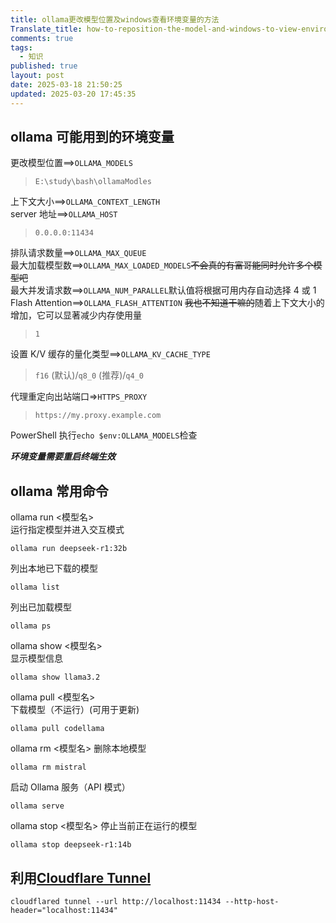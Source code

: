 ```yaml
---
title: ollama更改模型位置及windows查看环境变量的方法
Translate_title: how-to-reposition-the-model-and-windows-to-view-environmental-variables
comments: true
tags:
  - 知识
published: true
layout: post
date: 2025-03-18 21:50:25
updated: 2025-03-20 17:45:35
---
```


## ollama 可能用到的环境变量

更改模型位置==>`OLLAMA_MODELS`

> `E:\study\bash\ollamaModles`

上下文大小==>`OLLAMA_CONTEXT_LENGTH`  
server 地址==>`OLLAMA_HOST`

> `0.0.0.0:11434`

排队请求数量==>`OLLAMA_MAX_QUEUE`  
最大加载模型数==>`OLLAMA_MAX_LOADED_MODELS`~~不会真的有富哥能同时允许多个模型吧~~  
最大并发请求数==>`OLLAMA_NUM_PARALLEL`默认值将根据可用内存自动选择 4 或 1  
Flash Attention==>`OLLAMA_FLASH_ATTENTION` ~~我也不知道干嘛的~~随着上下文大小的增加，它可以显著减少内存使用量

> `1`

设置 K/V 缓存的量化类型==>`OLLAMA_KV_CACHE_TYPE`

> `f16` (默认)/`q8_0` (推荐)/`q4_0`

代理重定向出站端口=>`HTTPS_PROXY`

> `https://my.proxy.example.com`

PowerShell 执行`echo $env:OLLAMA_MODELS`检查

**_环境变量需要重启终端生效_**

## ollama 常用命令

ollama run <模型名>  
运行指定模型并进入交互模式

```
ollama run deepseek-r1:32b
```

列出本地已下载的模型

```
ollama list
```

列出已加载模型

```
ollama ps
```

ollama show <模型名>  
显示模型信息

```
ollama show llama3.2
```

ollama pull <模型名>  
下载模型（不运行）(可用于更新)

```
ollama pull codellama
```

ollama rm <模型名>
删除本地模型

```
ollama rm mistral
```

启动 Ollama 服务（API 模式）

```
ollama serve
```

ollama stop <模型名>
停止当前正在运行的模型

```
ollama stop deepseek-r1:14b
```

## 利用[Cloudflare Tunnel](https://developers.cloudflare.com/cloudflare-one/connections/connect-networks/)

`cloudflared tunnel --url http://localhost:11434 --http-host-header="localhost:11434"`
